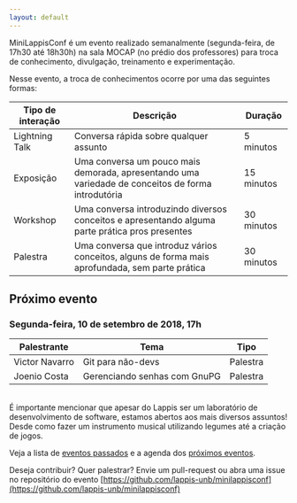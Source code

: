```yaml
---
layout: default
---
```


MiniLappisConf é um evento realizado semanalmente (segunda-feira, de 17h30 até
18h30h) na sala MOCAP (no prédio dos professores) para troca de conhecimento, divulgação, treinamento
e experimentação.

Nesse evento, a troca de conhecimentos ocorre por uma das seguintes formas:

| Tipo de interação | Descrição | Duração |
| ----------------- | --------- | ------- |
|  Lightning Talk   | Conversa rápida sobre qualquer assunto | 5 minutos |
|  Exposição        | Uma conversa um pouco mais demorada, apresentando uma variedade de conceitos de forma introdutória | 15 minutos |
| Workshop | Uma conversa introduzindo diversos conceitos e apresentando alguma parte prática pros presentes | 30 minutos |
| Palestra | Uma conversa que introduz vários conceitos, alguns de forma mais aprofundada, sem parte prática | 30 minutos |

## Próximo evento

### Segunda-feira, 10 de setembro de 2018, 17h

| Palestrante        | Tema                                     |    Tipo   |
| ------------------ | ---------------------------------------- | -------   |
| Victor Navarro     | Git para não-devs                        | Palestra  |
| Joenio Costa       | Gerenciando senhas com GnuPG             | Palestra  |

<br/>
É importante mencionar que apesar do Lappis ser um laboratório de
desenvolvimento de software, estamos abertos aos mais diversos assuntos! Desde
como fazer um instrumento musical utilizando legumes até a criação de jogos.

Veja a lista de <a href="passados">eventos passados</a> e
a agenda dos <a href="agenda">próximos eventos</a>.

Deseja contribuir? Quer palestrar? Envie um pull-request ou abra uma issue no
repositório do evento
[https://github.com/lappis-unb/minilappisconf](https://github.com/lappis-unb/minilappisconf)

